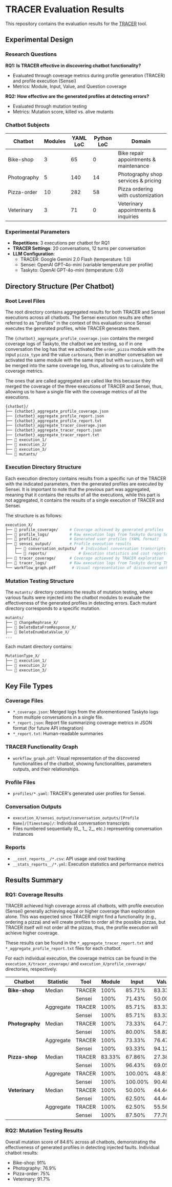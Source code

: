 # TRACER Evaluation Results

This repository contains the evaluation results for the [TRACER](https://github.com/Chatbot-TRACER/TRACER) tool.


## Experimental Design

### Research Questions

**RQ1: Is TRACER effective in discovering chatbot functionality?**
- Evaluated through coverage metrics during profile generation (TRACER) and profile execution (Sensei)
- Metrics: Module, Input, Value, and Question coverage

**RQ2: How effective are the generated profiles at detecting errors?**
- Evaluated through mutation testing
- Metrics: Mutation score, killed vs. alive mutants

### Chatbot Subjects

| Chatbot | Modules | YAML LoC | Python LoC | Domain |
|---------|---------|----------|------------|---------|
| Bike-shop | 3 | 65 | 0 | Bike repair appointments & maintenance |
| Photography | 5 | 140 | 14 | Photography shop services & pricing |
| Pizza-order | 10 | 282 | 58 | Pizza ordering with customization |
| Veterinary | 3 | 71 | 0 | Veterinary appointments & inquiries |

### Experimental Parameters

- **Repetitions**: 3 executions per chatbot for RQ1
- **TRACER Settings**: 20 conversations, 12 turns per conversation
- **LLM Configuration**:
  - TRACER: Google Gemini 2.0 Flash (temperature: 1.0)
  - Sensei: OpenAI GPT-4o-mini (variable temperature per profile)
  - Taskyto: OpenAI GPT-4o-mini (temperature: 0.0)

## Directory Structure (Per Chatbot)

### Root Level Files

The root directory contains aggregated results for both TRACER and Sensei executions across all chatbots. The Sensei execution results are often referred to as "profiles" in the context of this evaluation since Sensei executes the generated profiles, while TRACER generates them.

The `{chatbot}_aggregate_profile_coverage.json` contains the merged coverage logs of Taskyto, the chatbot we are testing, so if in one conversation the log has that we activated the `order_pizza` module with the input `pizza_type` and the value `carbonara`, then in another conversation we activated the same module with the same input but with `marinara`, both will be merged into the same coverage log, thus, allowing us to calculate the coverage metrics.

The ones that are called aggregated are called like this because they merged the coverage of the three executions of TRACER and Sensei, thus, allowing us to have a single file with the coverage metrics of all the executions.

```bash
{chatbot}/
├── {chatbot}_aggregate_profile_coverage.json
├── {chatbot}_aggregate_profile_report.json
├── {chatbot}_aggregate_profile_report.txt
├── {chatbot}_aggregate_tracer_coverage.json
├── {chatbot}_aggregate_tracer_report.json
├── {chatbot}_aggregate_tracer_report.txt
├── 📁 execution_1/
├── 📁 execution_2/
├── 📁 execution_3/
└── 📁 mutants/
```

### Execution Directory Structure

Each execution directory contains results from a specific run of the TRACER with the indicated parameters, then the generated profiles are executed by Sensei. It is important to note that the previous part was aggregated, meaning that it contains the results of all the executions, while this part is not aggregated, it contains the results of a single execution of TRACER and Sensei.

The structure is as follows:

```bash
execution_X/
├── 📁 profile_coverage/     # Coverage achieved by generated profiles
├── 📁 profile_logs/         # Raw execution logs from Taskyto during Sensei execution
├── 📁 profiles/             # Generated user profiles (YAML format)
├── 📁 sensei_output/        # Profile execution results
│   ├── 📁 conversation_outputs/  # Individual conversation transcripts
│   └── 📁 reports/              # Execution statistics and cost reports
├── 📁 tracer_coverage/      # Coverage achieved by TRACER exploration
├── 📁 tracer_logs/          # Raw execution logs from Taskyto during TRACER execution
└── workflow_graph.pdf       # Visual representation of discovered workflow
```

### Mutation Testing Structure

The `mutants/` directory contains the results of mutation testing, where various faults were injected into the chatbot modules to evaluate the effectiveness of the generated profiles in detecting errors. Each mutant directory corresponds to a specific mutation.

```bash
mutants/
├── 📁 ChangeRephrase_X/
├── 📁 DeleteDataFromResponse_X/
├── 📁 DeleteEnumDataValue_X/
...
```

Each mutant directory contains:

```bash
MutationType_X/
├── 📁 execution_1/
├── 📁 execution_2/
└── 📁 execution_3/
```

## Key File Types

### Coverage Files

- `*_coverage.json`: Merged logs from the aforementioned Taskyto logs from multiple conversations in a single file.
- `*_report.json`: Report file summarizing coverage metrics in JSON format (for future API integration)
- `*_report.txt`: Human-readable summaries

### TRACER Functionality Graph

- `workflow_graph.pdf`: Visual representation of the discovered functionalities of the chatbot, showing functionalities, parameters outputs, and their relationships.

### Profile Files

- `profiles/*.yaml`: TRACER's generated user profiles for Sensei.

### Conversation Outputs

- `execution_X/sensei_output/conversation_outputs/[Profile Name]/[Timestamp]/`: Individual conversation transcripts
- Files numbered sequentially (0_, 1_, 2_, etc.) representing conversation instances

### Reports

- `__cost_reports__/*.csv`: API usage and cost tracking
- `__stats_reports__/*.yml`: Execution statistics and performance metrics

## Results Summary

### RQ1: Coverage Results

TRACER achieved high coverage across all chatbots, with profile execution (Sensei) generally achieving equal or higher coverage than exploration alone. This was expected since TRACER might find a functionality (e.g., ordering a pizza) and will create profiles to order all the possible pizzas, but TRACER itself will not order all the pizzas, thus, the profile execution will achieve higher coverage.

These results can be found in the `*_aggregate_tracer_report.txt` and `*_aggregate_profile_report.txt` files for each chatbot.

For each individual execution, the coverage metrics can be found in the `execution_X/tracer_coverage/` and `execution_X/profile_coverage/` directories, respectively.

| Chatbot | Statistic | Tool | Module | Input | Value | Question |
|---------|-----------|------|--------|--------|--------|----------|
| **Bike-shop** | Median | TRACER | 100% | 85.71% | 83.33% | 75% |
| | | Sensei | 100% | 71.43% | 50.00% | 50% |
| | Aggregate | TRACER | 100% | 85.71% | 83.33% | 75% |
| | | Sensei | 100% | 85.71% | 83.33% | 50% |
| **Photography** | Median | TRACER | 100% | 73.33% | 64.71% | 20% |
| | | Sensei | 100% | 80.00% | 58.82% | 40% |
| | Aggregate | TRACER | 100% | 73.33% | 76.47% | 20% |
| | | Sensei | 100% | 93.33% | 94.12% | 80% |
| **Pizza-shop** | Median | TRACER | 83.33% | 67.86% | 27.38% | 100% |
| | | Sensei | 100% | 96.43% | 69.05% | 100% |
| | Aggregate | TRACER | 100% | 100.00% | 48.81% | 100% |
| | | Sensei | 100% | 100.00% | 90.48% | 100% |
| **Veterinary** | Median | TRACER | 100% | 50.00% | 44.44% | 20% |
| | | Sensei | 100% | 62.50% | 44.44% | 40% |
| | Aggregate | TRACER | 100% | 62.50% | 55.56% | 40% |
| | | Sensei | 100% | 87.50% | 77.78% | 80% |


### RQ2: Mutation Testing Results

Overall mutation score of 84.6% across all chatbots, demonstrating the effectiveness of generated profiles in detecting injected faults. Individual chatbot results:

- Bike-shop: 91%
- Photography: 76.9%
- Pizza-order: 75%
- Veterinary: 91.7%
